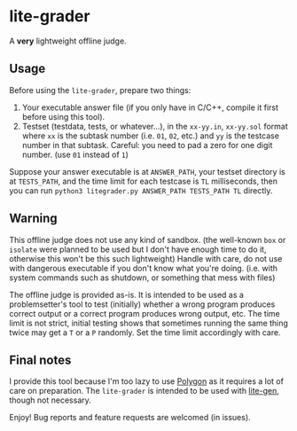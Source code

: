 # lite-grader
A **very** lightweight offline judge.

## Usage
Before using the `lite-grader`, prepare two things:
1. Your executable answer file (if you only have in C/C++, compile it first before using this tool).
2. Testset (testdata, tests, or whatever...), in the `xx-yy.in`, `xx-yy.sol` format where `xx` is the subtask number
(i.e. `01`, `02`, etc.) and `yy` is the testcase number in that subtask. Careful: you need to pad a zero for one digit number.
(use `01` instead of `1`)

Suppose your answer executable is at `ANSWER_PATH`, your testset directory is at `TESTS_PATH`, and the time limit for
each testcase is `TL` milliseconds, then you can run `python3 litegrader.py ANSWER_PATH TESTS_PATH TL` directly.

## Warning
This offline judge does not use any kind of sandbox. (the well-known `box` or `isolate` were planned to be used but I don't have enough time to do it, otherwise this won't be this such lightweight) Handle with care, do not use with dangerous executable if you don't know what you're doing. (i.e. with system commands such as shutdown, or something that mess with files)

The offline judge is provided as-is. It is intended to be used as a problemsetter's tool to test (initially) whether a wrong program produces correct output or a correct program produces wrong output, etc. The time limit is not strict, initial testing shows that sometimes running the same thing twice may get a `T` or a `P` randomly. Set the time limit accordingly with care.

## Final notes
I provide this tool because I'm too lazy to use [Polygon](https://polygon.codeforces.com/) as it requires a lot of care on preparation. The `lite-grader` is intended to be used with [lite-gen](https://github.com/plumsirawit/lite-gen), though not necessary.

Enjoy! Bug reports and feature requests are welcomed (in issues).
